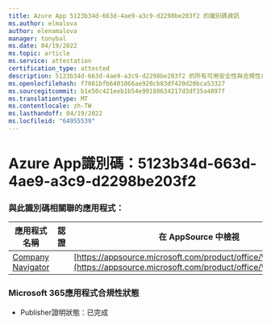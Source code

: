 ```yaml
---
title: Azure App 5123b34d-663d-4ae9-a3c9-d2298be203f2 的識別碼資訊
ms.author: elmalova
author: elenamalova
manager: tonybal
ms.date: 04/19/2022
ms.topic: article
ms.service: attestation
certification_type: attested
description: 5123b34d-663d-4ae9-a3c9-d2298be203f2 的所有可用安全性與合規性資訊。
ms.openlocfilehash: f7081bfb6401066ae920cb83df420d20bca53327
ms.sourcegitcommit: b1e50c421eeb1b54e99180634217d3df35a4897f
ms.translationtype: MT
ms.contentlocale: zh-TW
ms.lasthandoff: 04/19/2022
ms.locfileid: "64955539"
---
```

# <a name="azure-app-id-5123b34d-663d-4ae9-a3c9-d2298be203f2"></a>Azure App識別碼：5123b34d-663d-4ae9-a3c9-d2298be203f2


### <a name="apps-associated-with-this-id"></a>與此識別碼相關聯的應用程式：
| **應用程式名稱** | **認證** | **在 AppSource 中檢視** |
|--------------|---------------|-----------------------|
| [Company Navigator](../forward/WA200003365.md) |  | [https://appsource.microsoft.com/product/office/WA200003365](https://appsource.microsoft.com/product/office/WA200003365) |

### <a name="microsoft-365-app-compliance-status"></a>Microsoft 365應用程式合規性狀態
- Publisher證明狀態：已完成
